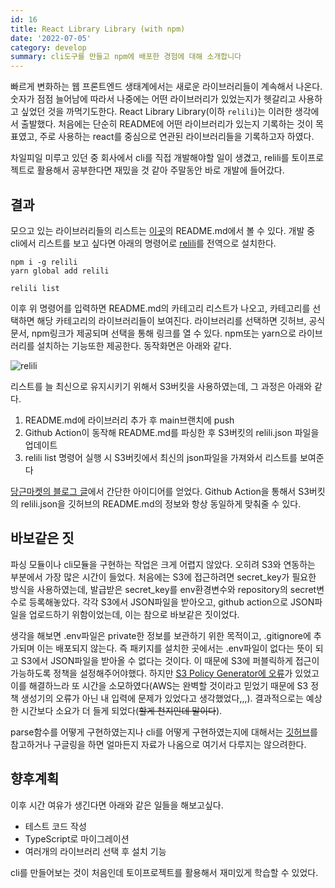 ```yaml
---
id: 16
title: React Library Library (with npm)
date: '2022-07-05'
category: develop
summary: cli도구를 만들고 npm에 배포한 경험에 대해 소개합니다
---
```


빠르게 변화하는 웹 프론트엔드 생태계에서는 새로운 라이브러리들이 계속해서 나온다. 숫자가 점점 늘어남에 따라서 나중에는 어떤 라이브러리가 있었는지가 헷갈리고 사용하고 싶었던 것을 까먹기도한다. React Library Library(이하 `relili`)는 이러한 생각에서 출발했다. 처음에는 단순히 README에 어떤 라이브러리가 있는지 기록하는 것이 목표였고, 주로 사용하는 react를 중심으로 연관된 라이브러리들을 기록하고자 하였다.

차일피일 미루고 있던 중 회사에서 cli를 직접 개발해야할 일이 생겼고, relili를 토이프로젝트로 활용해서 공부한다면 재밌을 것 같아 주말동안 바로 개발에 들어갔다.

## 결과

모으고 있는 라이브러리들의 리스트는 [이곳](https://github.com/qkrdmstlr3/react-library-library)의 README.md에서 볼 수 있다. 개발 중 cli에서 리스트를 보고 싶다면 아래의 명령어로 [relili](https://www.npmjs.com/package/relili)를 전역으로 설치한다.

```
npm i -g relili
yarn global add relili
```

```
relili list
```

이후 위 명령어를 입력하면 README.md의 카테고리 리스트가 나오고, 카테고리를 선택하면 해당 카테고리의 라이브러리들이 보여진다. 라이브러리를 선택하면 깃허브, 공식문서, npm링크가 제공되며 선택을 통해 링크를 열 수 있다. npm또는 yarn으로 라이브러리를 설치하는 기능또한 제공한다. 동작화면은 아래와 같다.

![relili](/develop/images/relili/relili.gif)

리스트를 늘 최신으로 유지시키기 위해서 S3버킷을 사용하였는데, 그 과정은 아래와 같다.

1. README.md에 라이브러리 추가 후 main브랜치에 push
2. Github Action이 동작해 README.md를 파싱한 후 S3버킷의 relili.json 파일을 업데이트
3. relili list 명령어 실행 시 S3버킷에서 최신의 json파일을 가져와서 리스트를 보여준다

[당근마켓의 블로그 글](https://medium.com/daangn/%EB%8B%B9%EA%B7%BC%EB%A7%88%EC%BC%93%EC%97%90-%EC%9B%B9-%ED%94%84%EB%A1%9C%EC%A0%9D%ED%8A%B8-%EB%B0%B0%ED%8F%AC%ED%95%98%EA%B8%B0-1-%ED%8C%8C%EC%9D%BC-%EA%B8%B0%EB%B0%98-%EC%9B%B9%EB%B7%B0-d312b17e697c)에서 간단한 아이디어를 얻었다. Github Action을 통해서 S3버킷의 relili.json을 깃허브의 README.md의 정보와 항상 동일하게 맞춰줄 수 있다.

## 바보같은 짓

파싱 모듈이나 cli모듈을 구현하는 작업은 크게 어렵지 않았다. 오히려 S3와 연동하는 부분에서 가장 많은 시간이 들었다. 처음에는 S3에 접근하려면 secret_key가 필요한 방식을 사용하였는데, 발급받은 secret_key를 env환경변수와 repository의 secret변수로 등록해놓았다. 각각 S3에서 JSON파일을 받아오고, github action으로 JSON파일을 업로드하기 위함이었는데, 이는 참으로 바보같은 짓이었다.

생각을 해보면 .env파일은 private한 정보를 보관하기 위한 목적이고, .gitignore에 추가되며 이는 배포되지 않는다. 즉 패키지를 설치한 곳에서는 .env파일이 없다는 뜻이 되고 S3에서 JSON파일을 받아올 수 없다는 것이다. 이 때문에 S3에 퍼블릭하게 접근이 가능하도록 정책을 설정해주어야했다. 하지만 [S3 Policy Generator에 오류](https://repost.aws/questions/QUjnr5ei9VQm-YpIle6R4UrQ/why-my-s-3-policy-generator-dosent-work)가 있었고 이를 해결하느라 또 시간을 소모하였다(AWS는 완벽할 것이라고 믿었기 때문에 S3 정책 생성기의 오류가 아닌 내 입력에 문제가 있었다고 생각했었다,,,). 결과적으로는 예상한 시간보다 소요가 더 들게 되었다(~~할게 천지인데 말이다~~).

parse함수를 어떻게 구현하였는지나 cli를 어떻게 구현하였는지에 대해서는 [깃허브](https://github.com/qkrdmstlr3/react-library-library)를 참고하거나 구글링을 하면 얼마든지 자료가 나옴으로 여기서 다루지는 않으려한다.

## 향후계획

이후 시간 여유가 생긴다면 아래와 같은 일들을 해보고싶다.

- 테스트 코드 작성
- TypeScript로 마이그레이션
- 여러개의 라이브러리 선택 후 설치 기능

cli를 만들어보는 것이 처음인데 토이프로젝트를 활용해서 재미있게 학습할 수 있었다.
